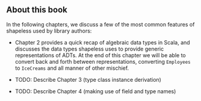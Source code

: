 ## About this book

In the following chapters,
we discuss a few of the most common features of shapeless
used by library authors:

 - Chapter 2 provides a quick recap of algebraic data types in Scala,
   and discusses the data types shapeless uses
   to provide generic representations of ADTs.
   At the end of this chapter we will be able to
   convert back and forth between representations,
   converting `Employees` to `IceCreams`
   and all manner of other mischief.

 - TODO: Describe Chapter 3 (type class instance derivation)

 - TODO: Describe Chapter 4 (making use of field and type names)
